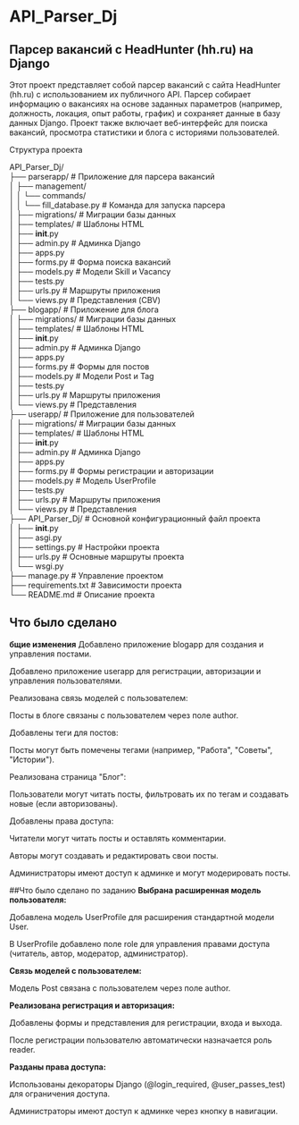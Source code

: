 # API_Parser_Dj

## Парсер вакансий с HeadHunter (hh.ru) на Django

Этот проект представляет собой парсер вакансий с сайта HeadHunter (hh.ru) с использованием их публичного API. Парсер собирает информацию о вакансиях на основе заданных параметров (например, должность, локация, опыт работы, график) и сохраняет данные в базу данных Django. Проект также включает веб-интерфейс для поиска вакансий, просмотра статистики и блога с историями пользователей.


Структура проекта

API_Parser_Dj/  
├── parserapp/                     # Приложение для парсера вакансий  
│   ├── management/  
│   │   └── commands/  
│   │       └── fill_database.py   # Команда для запуска парсера  
│   ├── migrations/                # Миграции базы данных  
│   ├── templates/                 # Шаблоны HTML  
│   ├── __init__.py  
│   ├── admin.py                   # Админка Django  
│   ├── apps.py  
│   ├── forms.py                   # Форма поиска вакансий  
│   ├── models.py                  # Модели Skill и Vacancy  
│   ├── tests.py  
│   ├── urls.py                    # Маршруты приложения  
│   └── views.py                   # Представления (CBV)  
├── blogapp/                       # Приложение для блога  
│   ├── migrations/                # Миграции базы данных  
│   ├── templates/                 # Шаблоны HTML  
│   ├── __init__.py  
│   ├── admin.py                   # Админка Django  
│   ├── apps.py  
│   ├── forms.py                   # Формы для постов  
│   ├── models.py                  # Модели Post и Tag  
│   ├── tests.py  
│   ├── urls.py                    # Маршруты приложения  
│   └── views.py                   # Представления  
├── userapp/                       # Приложение для пользователей  
│   ├── migrations/                # Миграции базы данных  
│   ├── templates/                 # Шаблоны HTML  
│   ├── __init__.py  
│   ├── admin.py                   # Админка Django  
│   ├── apps.py  
│   ├── forms.py                   # Формы регистрации и авторизации  
│   ├── models.py                  # Модель UserProfile  
│   ├── tests.py  
│   ├── urls.py                    # Маршруты приложения  
│   └── views.py                   # Представления  
├── API_Parser_Dj/                 # Основной конфигурационный файл проекта  
│   ├── __init__.py  
│   ├── asgi.py  
│   ├── settings.py                # Настройки проекта  
│   ├── urls.py                    # Основные маршруты проекта  
│   └── wsgi.py  
├── manage.py                      # Управление проектом  
├── requirements.txt               # Зависимости проекта  
└── README.md                      # Описание проекта  

## Что было сделано
**бщие изменения**
Добавлено приложение blogapp для создания и управления постами.

Добавлено приложение userapp для регистрации, авторизации и управления пользователями.

Реализована связь моделей с пользователем:

Посты в блоге связаны с пользователем через поле author.

Добавлены теги для постов:

Посты могут быть помечены тегами (например, "Работа", "Советы", "Истории").

Реализована страница "Блог":

Пользователи могут читать посты, фильтровать их по тегам и создавать новые (если авторизованы).

Добавлены права доступа:

Читатели могут читать посты и оставлять комментарии.

Авторы могут создавать и редактировать свои посты.

Администраторы имеют доступ к админке и могут модерировать посты.

##Что было сделано по заданию
**Выбрана расширенная модель пользователя:**

Добавлена модель UserProfile для расширения стандартной модели User.

В UserProfile добавлено поле role для управления правами доступа (читатель, автор, модератор, администратор).

**Связь моделей с пользователем:**

Модель Post связана с пользователем через поле author.

**Реализована регистрация и авторизация:**

Добавлены формы и представления для регистрации, входа и выхода.

После регистрации пользователю автоматически назначается роль reader.

**Разданы права доступа:**

Использованы декораторы Django (@login_required, @user_passes_test) для ограничения доступа.

Администраторы имеют доступ к админке через кнопку в навигации.